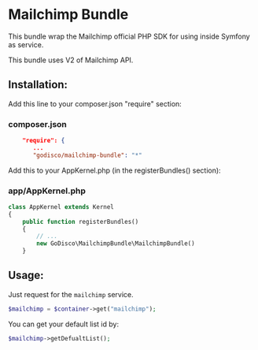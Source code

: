Mailchimp Bundle
===========

This bundle wrap the Mailchimp official PHP SDK for using inside Symfony as service.

This bundle uses V2 of Mailchimp API.

Installation:
-------------
Add this line to your composer.json "require" section:

### composer.json
```json
    "require": {
       ...
       "godisco/mailchimp-bundle": "*"
```

Add this to your AppKernel.php (in the registerBundles() section):

### app/AppKernel.php
```php
class AppKernel extends Kernel
{
    public function registerBundles()
    {
        // ...
        new GoDisco\MailchimpBundle\MailchimpBundle()
    }
```


Usage:
------

Just request for the `mailchimp` service.

```php
$mailchimp = $container->get("mailchimp");
```

You can get your default list id by:
```php
$mailchimp->getDefualtList();
```
